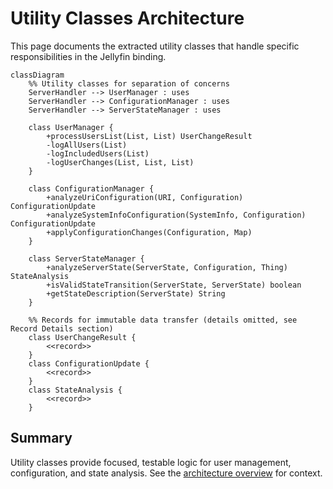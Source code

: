 # Utility Classes Architecture

This page documents the extracted utility classes that handle specific responsibilities in the Jellyfin binding.

```mermaid
classDiagram
    %% Utility classes for separation of concerns
    ServerHandler --> UserManager : uses
    ServerHandler --> ConfigurationManager : uses
    ServerHandler --> ServerStateManager : uses

    class UserManager {
        +processUsersList(List, List) UserChangeResult
        -logAllUsers(List)
        -logIncludedUsers(List)
        -logUserChanges(List, List, List)
    }

    class ConfigurationManager {
        +analyzeUriConfiguration(URI, Configuration) ConfigurationUpdate
        +analyzeSystemInfoConfiguration(SystemInfo, Configuration) ConfigurationUpdate
        +applyConfigurationChanges(Configuration, Map)
    }

    class ServerStateManager {
        +analyzeServerState(ServerState, Configuration, Thing) StateAnalysis
        +isValidStateTransition(ServerState, ServerState) boolean
        +getStateDescription(ServerState) String
    }

    %% Records for immutable data transfer (details omitted, see Record Details section)
    class UserChangeResult {
        <<record>>
    }
    class ConfigurationUpdate {
        <<record>>
    }
    class StateAnalysis {
        <<record>>
    }
```

## Summary

Utility classes provide focused, testable logic for user management, configuration, and state analysis.
See the [architecture overview](../architecture.md) for context.
